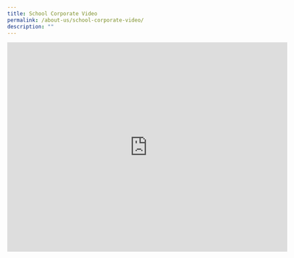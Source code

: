```yaml
---
title: School Corporate Video
permalink: /about-us/school-corporate-video/
description: ""
---
```

<iframe width="646" height="483" src="https://www.youtube.com/embed/IlsYkGqHfGo" title="FTPPS Corporate Video" frameborder="0" allow="accelerometer; autoplay; clipboard-write; encrypted-media; gyroscope; picture-in-picture" allowfullscreen></iframe>